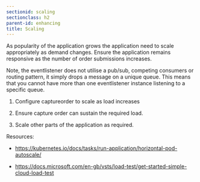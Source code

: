 ```yaml
---
sectionid: scaling
sectionclass: h2
parent-id: enhancing
title: Scaling
---
```


As popularity of the application grows the application need to scale
appropriately as demand changes. Ensure the application remains responsive as
the number of order submissions increases.

Note, the eventlistener does not utilise a pub/sub, competing consumers or
routing pattern, it simply drops a message on a unique queue. This means that
you cannot have more than one eventlistener instance listening to a specific
queue.

1.  Configure captureorder to scale as load increases

2.  Ensure capture order can sustain the required load.

3.  Scale other parts of the application as required.

Resources:

-   <https://kubernetes.io/docs/tasks/run-application/horizontal-pod-autoscale/>

-   <https://docs.microsoft.com/en-gb/vsts/load-test/get-started-simple-cloud-load-test>